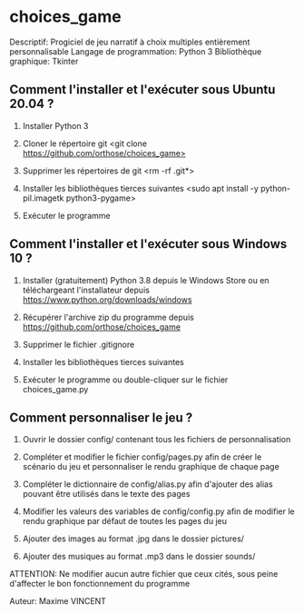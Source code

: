 # choices_game
Descriptif: Progiciel de jeu narratif à choix multiples entièrement personnalisable
Langage de programmation: Python 3
Bibliothèque graphique: Tkinter

Comment l'installer et l'exécuter sous Ubuntu 20.04 ?
-----------------------------------------------------

1. Installer Python 3 <sudo apt install python3>

2. Cloner le répertoire git <git clone https://github.com/orthose/choices_game>

3. Supprimer les répertoires de git <rm -rf .git*>

4. Installer les bibliothèques tierces suivantes <sudo apt install -y python-pil.imagetk python3-pygame>

5. Exécuter le programme <python3 choices_game.py>

Comment l'installer et l'exécuter sous Windows 10 ?
---------------------------------------------------

1. Installer (gratuitement) Python 3.8 depuis le Windows Store
ou en téléchargeant l'installateur depuis https://www.python.org/downloads/windows

2. Récupérer l'archive zip du programme depuis https://github.com/orthose/choices_game

3. Supprimer le fichier .gitignore

4. Installer les bibliothèques tierces suivantes <pip install pillow pygame>

5. Exécuter le programme <python choices_game.py>
ou double-cliquer sur le fichier choices_game.py

Comment personnaliser le jeu ?
------------------------------

1. Ouvrir le dossier config/ contenant tous les fichiers de personnalisation

2. Compléter et modifier le fichier config/pages.py afin de créer le scénario du jeu
et personnaliser le rendu graphique de chaque page

3. Compléter le dictionnaire de config/alias.py afin d'ajouter des alias pouvant
être utilisés dans le texte des pages

4. Modifier les valeurs des variables de config/config.py afin de modifier le rendu
graphique par défaut de toutes les pages du jeu

5. Ajouter des images au format .jpg dans le dossier pictures/

6. Ajouter des musiques au format .mp3 dans le dossier sounds/

ATTENTION: Ne modifier aucun autre fichier que ceux cités, sous peine d'affecter le bon
fonctionnement du programme

Auteur: Maxime VINCENT
